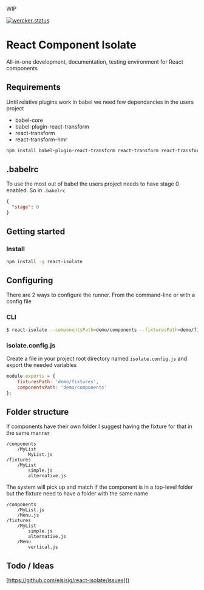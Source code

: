 WIP

[![wercker status](https://app.wercker.com/status/755b7ad314c8f91c3bed20c8ec2c4bd6/s "wercker status")](https://app.wercker.com/project/bykey/755b7ad314c8f91c3bed20c8ec2c4bd6)

# React Component Isolate

All-in-one development, documentation, testing environment for React components

## Requirements

Until relative plugins work in babel we need few dependancies in the users project

- babel-core
- babel-plugin-react-transform
- react-transform
- react-transform-hmr

``` sh
npm install babel-plugin-react-transform react-transform react-transform-hmr
```

## .babelrc

To use the most out of babel the users project needs to have stage 0 enabled. So in `.babelrc`

``` json
{
  "stage": 0
}
```

## Getting started

### Install

``` bash
npm install -g react-isolate
```

## Configuring

There are 2 ways to configure the runner. From the command-line or with a config file

### CLI

``` bash
$ react-isolate --componentsPath=demo/components --fixturesPath=demo/fixtures
```

### isolate.config.js

Create a file in your project root directory named `isolate.config.js` and export the needed variables

``` js
module.exports = {
	fixturesPath: 'demo/fixtures',
	componentsPath: 'demo/components'
};

```

## Folder structure

If components have their own folder I suggest having the fixture for that in the same manner

```
/components
	/MyList
    	MyList.js
/fixtures
	/MyList
    	simple.js
    	alternative.js
```

The system will pick up and match if the component is in a top-level folder but the fixture need to have a folder with the same name

```
/components
	/MyList.js
    /Menu.js
/fixtures
	/MyList
    	simple.js
        alternative.js
    /Menu
    	vertical.js
```



## Todo / Ideas

[https://github.com/eisisig/react-isolate/issues]()
